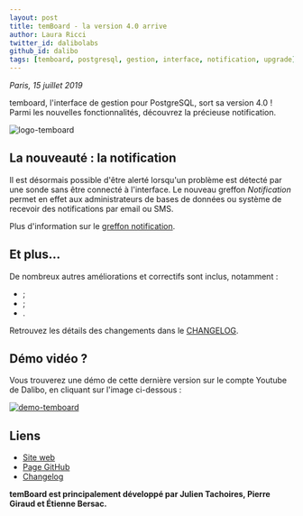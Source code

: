 ```yaml
---
layout: post
title: temBoard - la version 4.0 arrive
author: Laura Ricci
twitter_id: dalibolabs
github_id: dalibo
tags: [temboard, postgresql, gestion, interface, notification, upgrade]
---
```


*Paris, 15 juillet 2019*

temboard, l'interface de gestion pour PostgreSQL, sort sa version 4.0 ! Parmi les nouvelles fonctionnalités, découvrez la
précieuse notification.

<!--MORE-->

![logo-temboard](https://raw.githubusercontent.com/dalibo/blog/gh-pages/img/temboard-bandeau-orange-catchphrase-ombre.png)


## La nouveauté : la notification

Il est désormais possible d'être alerté lorsqu'un problème est détecté par une sonde sans être connecté à l'interface.
Le nouveau greffon *Notification* permet en effet aux administrateurs de bases de données ou système de recevoir des
notifications par email ou SMS.

Plus d'information sur le [greffon notification](https://temboard.readthedocs.io/en/latest/temboard-howto-alerting/).


## Et plus…

De nombreux autres améliorations et correctifs sont inclus, notamment :

   *  ;
   *  ;
   * .
   
Retrouvez les détails des changements dans le [CHANGELOG](https://dali.bo/temboard_changelog).

## Démo vidéo ?

Vous trouverez une démo de cette dernière version sur le compte Youtube de Dalibo, en cliquant sur l'image ci-dessous :

[![demo-temboard](https://raw.githubusercontent.com/dalibo/blog/gh-pages/img/screen-temboard.png)](
https://youtu.be/0gSzKYTHEEw "Demo temboard")


## Liens
  * [Site web](https://dali.bo/temboard)  
  * [Page GitHub](https://dali.bo/temboard_github)
  * [Changelog](https://dali.bo/temboard_changelog)


**temBoard est principalement développé par Julien Tachoires, Pierre Giraud et Étienne Bersac.**
